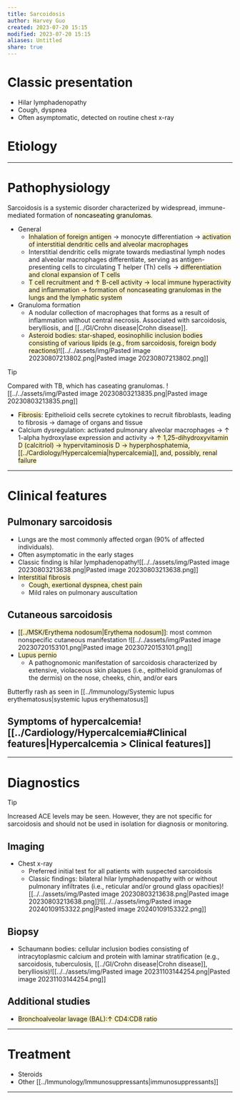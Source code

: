 ```yaml
---
title: Sarcoidosis
author: Harvey Guo
created: 2023-07-20 15:15
modified: 2023-07-20 15:15
aliases: Untitled
share: true
---
```

# Classic presentation
- HiIar lymphadenopathy
- Cough, dyspnea
- Often asymptomatic, detected on routine chest x-ray
# Etiology


---
# Pathophysiology
Sarcoidosis is a systemic disorder characterized by widespread, immune-mediated formation of <mark style="background: #FFF3A34A;">noncaseating granulomas</mark>.
- General
	- <span style="background:rgba(240, 200, 0, 0.2)">Inhalation of foreign antigen</span> → monocyte differentiation → <span style="background:rgba(240, 200, 0, 0.2)">activation of interstitial dendritic cells and alveolar macrophages</span>
	- Interstitial dendritic cells migrate towards mediastinal lymph nodes and alveolar macrophages differentiate, serving as antigen-presenting cells to circulating T helper (Th) cells → <span style="background:rgba(240, 200, 0, 0.2)">differentiation and clonal expansion of T cells</span>
	- <span style="background:rgba(240, 200, 0, 0.2)">T cell recruitment and ↑ B-cell activity → local immune hyperactivity and inflammation → formation of noncaseating granulomas in the lungs and the lymphatic system</span>
- Granuloma formation
	- A nodular collection of macrophages that forms as a result of inflammation without central necrosis. Associated with sarcoidosis, berylliosis, and [[../GI/Crohn disease|Crohn disease]].
	- <span style="background:rgba(240, 200, 0, 0.2)">Asteroid bodies: star-shaped, eosinophilic inclusion bodies consisting of various lipids (e.g., from sarcoidosis, foreign body reactions)</span>![[../../assets/img/Pasted image 20230807213802.png|Pasted image 20230807213802.png]]

>[!tip] 
>Compared with TB, which has caseating granulomas.
>![[../../assets/img/Pasted image 20230803213835.png|Pasted image 20230803213835.png]]

- <span style="background:rgba(240, 200, 0, 0.2)">Fibrosis</span>: Epithelioid cells secrete cytokines to recruit fibroblasts, leading to fibrosis → damage of organs and tissue
- Calcium dysregulation: activated pulmonary alveolar macrophages → ↑ 1-alpha hydroxylase expression and activity → <span style="background:rgba(240, 200, 0, 0.2)">↑ 1,25-dihydroxyvitamin D (calcitriol) → hypervitaminosis D → hyperphosphatemia, [[../Cardiology/Hypercalcemia|hypercalcemia]], and, possibly, renal failure</span>

---
# Clinical features
## Pulmonary sarcoidosis
- Lungs are the most commonly affected organ (90% of affected individuals).
- Often asymptomatic in the early stages
- Classic finding is hilar lymphadenopathy![[../../assets/img/Pasted image 20230803213638.png|Pasted image 20230803213638.png]]
- <span style="background:rgba(240, 200, 0, 0.2)">Interstitial fibrosis</span>
	- <span style="background:rgba(240, 200, 0, 0.2)">Cough, exertional dyspnea, chest pain</span>
	- Mild rales on pulmonary auscultation
## Cutaneous sarcoidosis
- <span style="background:rgba(240, 200, 0, 0.2)">[[../MSK/Erythema nodosum|Erythema nodosum]]</span>: most common nonspecific cutaneous manifestation 
![[../../assets/img/Pasted image 20230720153101.png|Pasted image 20230720153101.png]]
- <span style="background:rgba(240, 200, 0, 0.2)">Lupus pernio</span>
	- A pathognomonic manifestation of sarcoidosis characterized by extensive, violaceous skin plaques (i.e., epithelioid granulomas of the dermis) on the nose, cheeks, chin, and/or ears 

Butterfly rash as seen in [[../Immunology/Systemic lupus erythematosus|systemic lupus erythematosus]]
## Symptoms of hypercalcemia![[../Cardiology/Hypercalcemia#Clinical features|Hypercalcemia > Clinical features]]

---
# Diagnostics
>[!tip] 
>Increased ACE levels may be seen. However, they are not specific for sarcoidosis and should not be used in isolation for diagnosis or monitoring.

## Imaging
- Chest x-ray
	- Preferred initial test for all patients with suspected sarcoidosis
	- Classic findings: bilateral hilar lymphadenopathy with or without pulmonary infiltrates (i.e., reticular and/or ground glass opacities)![[../../assets/img/Pasted image 20230803213638.png|Pasted image 20230803213638.png]]![[../../assets/img/Pasted image 20240109153322.png|Pasted image 20240109153322.png]]
## Biopsy
- Schaumann bodies: cellular inclusion bodies consisting of intracytoplasmic calcium and protein with laminar stratification (e.g., sarcoidosis, tuberculosis, [[../GI/Crohn disease|Crohn disease]], berylliosis)![[../../assets/img/Pasted image 20231103144254.png|Pasted image 20231103144254.png]]
## Additional studies
- <span style="background:rgba(240, 200, 0, 0.2)">Bronchoalveolar lavage (BAL):↑ CD4:CD8 ratio</span>

---
# Treatment
- Steroids
- Other [[../Immunology/Immunosuppressants|immunosuppressants]]

---
